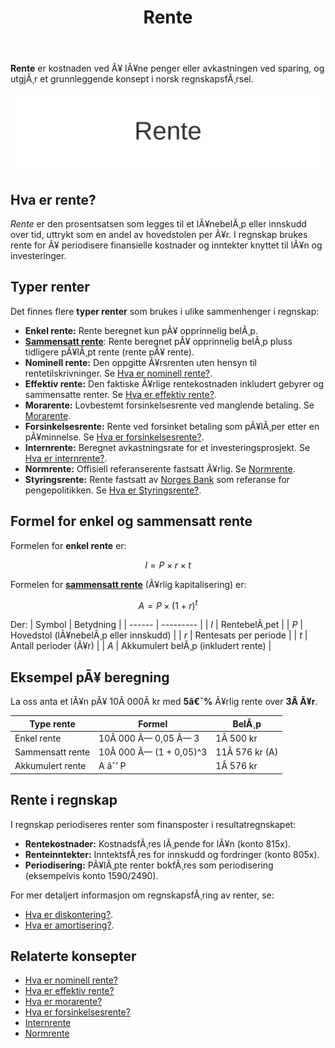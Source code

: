 ﻿---
title: "Rente"
meta_title: "Rente"
meta_description: '**Rente** er kostnaden ved Ã¥ lÃ¥ne penger eller avkastningen ved sparing, og utgjÃ¸r et grunnleggende konsept i norsk regnskapsfÃ¸rsel.'
slug: rente
type: blog
layout: pages/single
---

**Rente** er kostnaden ved Ã¥ lÃ¥ne penger eller avkastningen ved sparing, og utgjÃ¸r et grunnleggende konsept i norsk regnskapsfÃ¸rsel.

![Rente](rente-image.svg)

## Hva er rente?

*Rente* er den prosentsatsen som legges til et lÃ¥nebelÃ¸p eller innskudd over tid, uttrykt som en andel av hovedstolen per Ã¥r. I regnskap brukes rente for Ã¥ periodisere finansielle kostnader og inntekter knyttet til lÃ¥n og investeringer.

## Typer renter

Det finnes flere **typer renter** som brukes i ulike sammenhenger i regnskap:

* **Enkel rente:** Rente beregnet kun pÃ¥ opprinnelig belÃ¸p.
* [**Sammensatt rente**](/blogs/regnskap/renters-rente "Renters rente “ Rente pÃ¥ rente i regnskap"): Rente beregnet pÃ¥ opprinnelig belÃ¸p pluss tidligere pÃ¥lÃ¸pt rente (rente pÃ¥ rente).
* **Nominell rente:** Den oppgitte Ã¥rsrenten uten hensyn til rentetilskrivninger. Se [Hva er nominell rente?](/blogs/regnskap/hva-er-nominell-rente "Hva er nominell rente? Definisjon og Beregning").
* **Effektiv rente:** Den faktiske Ã¥rlige rentekostnaden inkludert gebyrer og sammensatte renter. Se [Hva er effektiv rente?](/blogs/regnskap/hva-er-effektiv-rente "Hva er effektiv rente? Beregning og Eksempler").
* **Morarente:** Lovbestemt forsinkelsesrente ved manglende betaling. Se [Morarente](/blogs/regnskap/hva-er-morarente "Morarente “ Juridisk Grunnlag og Beregning").
* **Forsinkelsesrente:** Rente ved forsinket betaling som pÃ¥lÃ¸per etter en pÃ¥minnelse. Se [Hva er forsinkelsesrente?](/blogs/regnskap/hva-er-forsinkelsesrente "Forsinkelsesrente “ Definisjon og Satser").
* **Internrente:** Beregnet avkastningsrate for et investeringsprosjekt. Se [Hva er internrente?](/blogs/regnskap/internrente "Internrente “ Beregning av Avkastning").
* **Normrente:** Offisiell referanserente fastsatt Ã¥rlig. Se [Normrente](/blogs/regnskap/normrente "Normrente “ Definisjon og Bruk").
* **Styringsrente:** Rente fastsatt av [Norges Bank](/blogs/regnskap/norges-bank "Hva er Norges Bank? Rolle og Funksjoner i Norsk Ã˜konomi") som referanse for pengepolitikken. Se [Hva er Styringsrente?](/blogs/regnskap/styringsrente "Hva er Styringsrente? Komplett Guide til Norges Bank sin Styringsrente").

## Formel for enkel og sammensatt rente

Formelen for **enkel rente** er:

$$
I = P \times r \times t
$$

Formelen for [**sammensatt rente**](/blogs/regnskap/renters-rente "Renters rente “ Rente pÃ¥ rente i regnskap") (Ã¥rlig kapitalisering) er:

$$
A = P \times (1 + r)^t
$$

Der:
| Symbol | Betydning |
| ------ | --------- |
| *I*    | RentebelÃ¸pet |
| *P*    | Hovedstol (lÃ¥nebelÃ¸p eller innskudd) |
| *r*    | Rentesats per periode |
| *t*    | Antall perioder (Ã¥r) |
| *A*    | Akkumulert belÃ¸p (inkludert rente) |

## Eksempel pÃ¥ beregning

La oss anta et lÃ¥n pÃ¥ 10Â 000Â kr med **5â€¯%** Ã¥rlig rente over **3Â Ã¥r**.

| Type rente      | Formel                  | BelÃ¸p         |
| -----------------| ------------------------ | ------------- |
| Enkel rente      | 10Â 000 Ã— 0,05 Ã— 3        | 1Â 500 kr      |
| Sammensatt rente | 10Â 000 Ã— (1 + 0,05)^3    | 11Â 576 kr (A) |
| Akkumulert rente | A âˆ’ P                    | 1Â 576 kr      |

## Rente i regnskap

I regnskap periodiseres renter som finansposter i resultatregnskapet:

* **Rentekostnader:** KostnadsfÃ¸res lÃ¸pende for lÃ¥n (konto 815x).
* **Renteinntekter:** InntektsfÃ¸res for innskudd og fordringer (konto 805x).
* **Periodisering:** PÃ¥lÃ¸pte renter bokfÃ¸res som periodisering (eksempelvis konto 1590/2490).

For mer detaljert informasjon om regnskapsfÃ¸ring av renter, se:
* [Hva er diskontering?](/blogs/regnskap/hva-er-diskontering "Diskontering “ NÃ¥verdi og KontantstrÃ¸m").
* [Hva er amortisering?](/blogs/regnskap/hva-er-amortisering "Amortisering “ Avskrivninger og Avdrag").

## Relaterte konsepter

* [Hva er nominell rente?](/blogs/regnskap/hva-er-nominell-rente "Hva er nominell rente? Definisjon og Beregning")
* [Hva er effektiv rente?](/blogs/regnskap/hva-er-effektiv-rente "Hva er effektiv rente? Beregning og Eksempler")
* [Hva er morarente?](/blogs/regnskap/hva-er-morarente "Morarente “ Juridisk Grunnlag og Beregning")
* [Hva er forsinkelsesrente?](/blogs/regnskap/hva-er-forsinkelsesrente "Forsinkelsesrente “ Definisjon og Satser")
* [Internrente](/blogs/regnskap/internrente "Internrente “ Beregning av Avkastning")
* [Normrente](/blogs/regnskap/normrente "Normrente “ Definisjon og Bruk")






